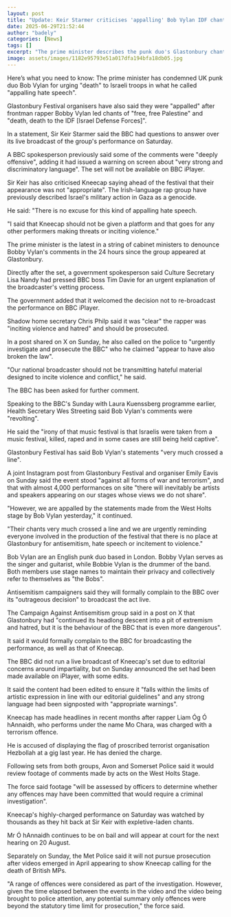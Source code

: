 ```yaml
---
layout: post
title: "Update: Keir Starmer criticises 'appalling' Bob Vylan IDF chants"
date: 2025-06-29T21:52:44
author: "badely"
categories: [News]
tags: []
excerpt: "The prime minister describes the punk duo's Glastonbury chants calling for death to Israel's military as 'hate speech'."
image: assets/images/1182e95793e51a017dfa194bfa18db05.jpg
---
```


Here’s what you need to know: The prime minister has condemned UK punk duo Bob Vylan for urging "death" to Israeli troops in what he called "appalling hate speech".

Glastonbury Festival organisers have also said they were "appalled" after frontman rapper Bobby Vylan led chants of "free, free Palestine" and "death, death to the IDF [Israel Defense Forces]".

In a statement, Sir Keir Starmer said the BBC had questions to answer over its live broadcast of the group's performance on Saturday.

A BBC spokesperson previously said some of the comments were "deeply offensive", adding it had issued a warning on screen about "very strong and discriminatory language". The set will not be available on BBC iPlayer.

Sir Keir has also criticised Kneecap saying ahead of the festival that their appearance was not "appropriate". The Irish-language rap group have previously described Israel's military action in Gaza as a genocide. 

He said: "There is no excuse for this kind of appalling hate speech.

"I said that Kneecap should not be given a platform and that goes for any other performers making threats or inciting violence."

The prime minister is the latest in a string of cabinet ministers to denounce Bobby Vylan's comments in the 24 hours since the group appeared at Glastonbury.

Directly after the set, a government spokesperson said Culture Secretary Lisa Nandy had pressed BBC boss Tim Davie for an urgent explanation of the broadcaster's vetting process.

The government added that it welcomed the decision not to re-broadcast the performance on BBC iPlayer.

Shadow home secretary Chris Philp said it was "clear" the rapper was "inciting violence and hatred" and should be prosecuted.

In a post shared on X on Sunday, he also called on the police to "urgently investigate and prosecute the BBC" who he claimed "appear to have also broken the law".

"Our national broadcaster should not be transmitting hateful material designed to incite violence and conflict," he said.

The BBC has been asked for further comment.

Speaking to the BBC's Sunday with Laura Kuenssberg programme earlier, Health Secretary Wes Streeting said Bob Vylan's comments were "revolting".

He said the "irony of that music festival is that Israelis were taken from a music festival, killed, raped and in some cases are still being held captive". 

Glastonbury Festival has said Bob Vylan's statements "very much crossed a line".

A joint Instagram post from Glastonbury Festival and organiser Emily Eavis on Sunday said the event stood "against all forms of war and terrorism", and that with almost 4,000 performances on site "there will inevitably be artists and speakers appearing on our stages whose views we do not share".

"However, we are appalled by the statements made from the West Holts stage by Bob Vylan yesterday," it continued.

"Their chants very much crossed a line and we are urgently reminding everyone involved in the production of the festival that there is no place at Glastonbury for antisemitism, hate speech or incitement to violence."

Bob Vylan are an English punk duo based in London. Bobby Vylan serves as the singer and guitarist, while Bobbie Vylan is the drummer of the band. Both members use stage names to maintain their privacy and collectively refer to themselves as "the Bobs". 

Antisemitism campaigners said they will formally complain to the BBC over its "outrageous decision" to broadcast the act live.

The Campaign Against Antisemitism group said in a post on X that Glastonbury had "continued its headlong descent into a pit of extremism and hatred, but it is the behaviour of the BBC that is even more dangerous".

It said it would formally complain to the BBC for broadcasting the performance, as well as that of Kneecap.

The BBC did not run a live broadcast of Kneecap's set due to editorial concerns around impartiality, but on Sunday announced the set had been made available on iPlayer, with some edits.

It said the content had been edited to ensure it "falls within the limits of artistic expression in line with our editorial guidelines" and any strong language had been signposted with "appropriate warnings".

Kneecap has made headlines in recent months after rapper Liam Óg Ó hAnnaidh, who performs under the name Mo Chara, was charged with a terrorism offence.  

He is accused of displaying the flag of proscribed terrorist organisation Hezbollah at a gig last year. He has denied the charge. 

Following sets from both groups, Avon and Somerset Police said it would review footage of comments made by acts on the West Holts Stage.

The force said footage "will be assessed by officers to determine whether any offences may have been committed that would require a criminal investigation".

Kneecap's highly-charged performance on Saturday was watched by thousands as they hit back at Sir Keir with expletive-laden chants.

Mr Ó hAnnaidh continues to be on bail and will appear at court for the next hearing on 20 August.

Separately on Sunday, the Met Police said it will not pursue prosecution after videos emerged in April appearing to show Kneecap calling for the death of British MPs.

"A range of offences were considered as part of the investigation. However, given the time elapsed between the events in the video and the video being brought to police attention, any potential summary only offences were beyond the statutory time limit for prosecution," the force said.

